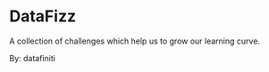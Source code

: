 DataFizz
========

A collection of challenges which help us to grow our learning curve.

By: datafiniti
